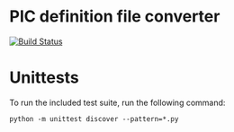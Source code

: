 # PIC definition file converter

[![Build Status](https://travis-ci.org/tiborsimon/pic-definition-converter.svg?branch=master)](https://travis-ci.org/tiborsimon/pic-definition-converter)

# Unittests

To run the included test suite, run the following command:

```
python -m unittest discover --pattern=*.py
```
